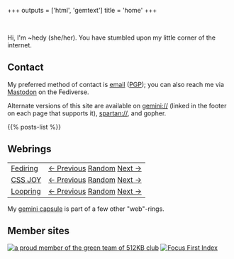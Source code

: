 +++
outputs = ['html', 'gemtext']
title = 'home'
+++

<br/>

Hi, I'm ~hedy (she/her). You have stumbled upon my little corner of the
internet.

## Contact

My preferred method of contact is
<a rel="me" href="mailto:hedy.dev@protonmail.com">email</a>
(<a href="https://meta.sr.ht/~hedy.pgp">PGP</a>); you can also reach me
via <a rel="me" href="https://tilde.zone/@hedy">Mastodon</a> on the
Fediverse.

Alternate versions of this site are available on
[gemini://](https://gemini.circumlunar.space) (linked in the footer on each
page that supports it),
[spartan://](https://portal.mozz.us/gemini/spartan.mozz.us), and gopher.

{{% posts-list %}}

## Webrings

<table class="webrings">
<tbody>
<tr>
<td><a href="https://fediring.net">Fediring</a></td>
<td>
<a href="https://fediring.net/previous?host=home.hedy.dev">← Previous</a>
<a href="https://fediring.net/random">Random</a>
<a href="https://fediring.net/next?host=home.hedy.dev">Next →</a>
</td>
</tr>
<tr>
<td><a href="https://cs.sjoy.lol/">CSS JOY</a></td>
<td>
<a href="https://webri.ng/webring/cssjoy/previous?via=https://home.hedy.dev/">← Previous</a>
<a href="https://webri.ng/webring/cssjoy/random?via=https://home.hedy.dev/">Random</a>
<a href="https://webri.ng/webring/cssjoy/next?via=https://home.hedy.dev/">Next →</a>
</td>
</tr>
<tr>
<td><a href="https://loop.graycot.dev/webring.html?action=home">Loopring</a></td>
<td>
<a href="https://loop.graycot.dev/webring.html?action=prev">← Previous</a>
<a href="https://loop.graycot.dev/webring.html?action=rand">Random</a>
<a href="https://loop.graycot.dev/webring.html?action=next">Next →</a>
</td>
</tr>
</tbody>
</table>

My [gemini capsule](gemini://gmi.hedy.dev/) is part of a few other "web"-rings.

## Member sites

<a href="https://512kb.club"><img src="https://512kb.club/assets/images/green-team.svg" alt="a proud member of the green team of 512KB club" /></a>
<a href='https://www.beepbird.net/index.html'><img src="https://www.beepbird.net/webring/focusfirst.png" alt="Focus First Index"></a>

